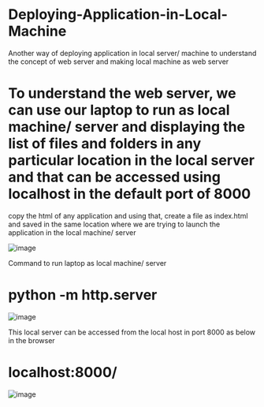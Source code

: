 # Deploying-Application-in-Local-Machine
Another way of deploying application in local server/ machine to understand the concept of web server and making local machine as web server

# To understand the web server, we can use our laptop to run as local machine/ server and displaying the list of files and folders in any particular location in the local server and that can be accessed using localhost in the default port of 8000

copy the html of any application and using that, create a file as index.html and saved in the same location where we are trying to launch the application in the local machine/ server

![image](https://user-images.githubusercontent.com/77397177/230235675-4b23259c-e6d7-46cd-a66b-386f72cf1b6a.png)

Command to run laptop as local machine/ server 
# python -m http.server

![image](https://user-images.githubusercontent.com/77397177/230236414-0c7a195f-4858-43bd-84bf-f44c840dfa8b.png)

This local server can be accessed from the local host in port 8000 as below in the browser
# localhost:8000/

![image](https://user-images.githubusercontent.com/77397177/230236128-a4ce8a71-224a-498e-89ca-b749d282adcf.png)
